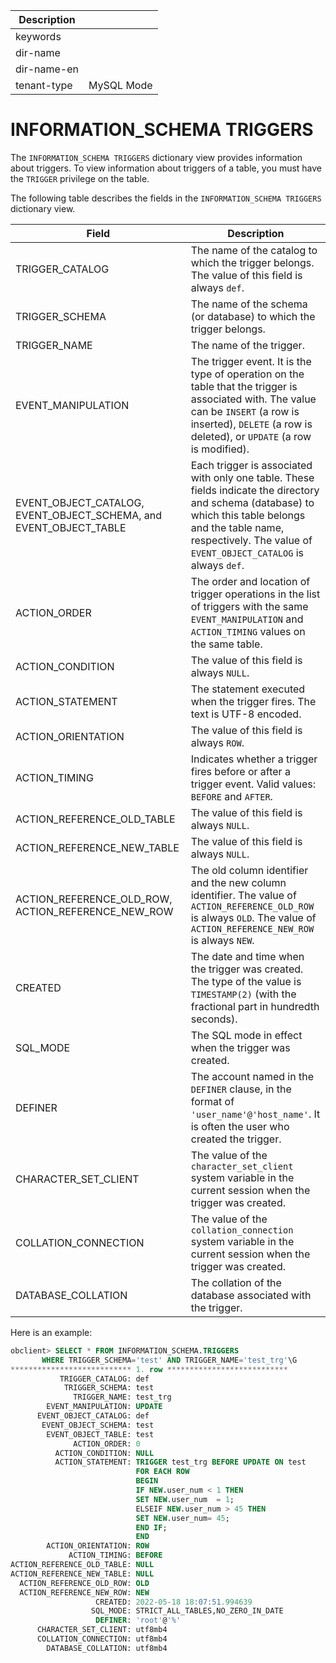 | Description   |                 |
|---------------|-----------------|
| keywords      |                 |
| dir-name      |                 |
| dir-name-en   |                 |
| tenant-type   | MySQL Mode      |

# INFORMATION_SCHEMA TRIGGERS

The `INFORMATION_SCHEMA TRIGGERS` dictionary view provides information about triggers. To view information about triggers of a table, you must have the `TRIGGER` privilege on the table.

The following table describes the fields in the `INFORMATION_SCHEMA TRIGGERS` dictionary view.


| Field | Description |
|------------------------|------------------|
| TRIGGER_CATALOG | The name of the catalog to which the trigger belongs. The value of this field is always `def`.  |
| TRIGGER_SCHEMA | The name of the schema (or database) to which the trigger belongs.  |
| TRIGGER_NAME | The name of the trigger.  |
| EVENT_MANIPULATION | The trigger event. It is the type of operation on the table that the trigger is associated with. The value can be `INSERT` (a row is inserted), `DELETE` (a row is deleted), or `UPDATE` (a row is modified).  |
| EVENT_OBJECT_CATALOG, EVENT_OBJECT_SCHEMA, and EVENT_OBJECT_TABLE | Each trigger is associated with only one table. These fields indicate the directory and schema (database) to which this table belongs and the table name, respectively. The value of `EVENT_OBJECT_CATALOG` is always `def`.  |
| ACTION_ORDER | The order and location of trigger operations in the list of triggers with the same `EVENT_MANIPULATION` and `ACTION_TIMING` values on the same table.  |
| ACTION_CONDITION | The value of this field is always `NULL`.  |
| ACTION_STATEMENT | The statement executed when the trigger fires. The text is UTF-8 encoded.  |
| ACTION_ORIENTATION | The value of this field is always `ROW`.  |
| ACTION_TIMING | Indicates whether a trigger fires before or after a trigger event. Valid values: `BEFORE` and `AFTER`.  |
| ACTION_REFERENCE_OLD_TABLE | The value of this field is always `NULL`.  |
| ACTION_REFERENCE_NEW_TABLE | The value of this field is always `NULL`.  |
| ACTION_REFERENCE_OLD_ROW, ACTION_REFERENCE_NEW_ROW | The old column identifier and the new column identifier.  The value of `ACTION_REFERENCE_OLD_ROW` is always `OLD`.  The value of `ACTION_REFERENCE_NEW_ROW` is always `NEW`.  |
| CREATED | The date and time when the trigger was created. The type of the value is `TIMESTAMP(2)` (with the fractional part in hundredth seconds).  |
| SQL_MODE | The SQL mode in effect when the trigger was created.  |
| DEFINER | The account named in the `DEFINER` clause, in the format of `'user_name'@'host_name'`. It is often the user who created the trigger.  |
| CHARACTER_SET_CLIENT | The value of the `character_set_client` system variable in the current session when the trigger was created.  |
| COLLATION_CONNECTION | The value of the `collation_connection` system variable in the current session when the trigger was created.  |
| DATABASE_COLLATION | The collation of the database associated with the trigger.  |


Here is an example:

```sql
obclient> SELECT * FROM INFORMATION_SCHEMA.TRIGGERS
       WHERE TRIGGER_SCHEMA='test' AND TRIGGER_NAME='test_trg'\G
*************************** 1. row ***************************
           TRIGGER_CATALOG: def
            TRIGGER_SCHEMA: test
              TRIGGER_NAME: test_trg
        EVENT_MANIPULATION: UPDATE
      EVENT_OBJECT_CATALOG: def
       EVENT_OBJECT_SCHEMA: test
        EVENT_OBJECT_TABLE: test
              ACTION_ORDER: 0
          ACTION_CONDITION: NULL
          ACTION_STATEMENT: TRIGGER test_trg BEFORE UPDATE ON test
                            FOR EACH ROW
                            BEGIN
                            IF NEW.user_num < 1 THEN
                            SET NEW.user_num  = 1;
                            ELSEIF NEW.user_num > 45 THEN
                            SET NEW.user_num= 45;
                            END IF;
                            END
        ACTION_ORIENTATION: ROW
             ACTION_TIMING: BEFORE
ACTION_REFERENCE_OLD_TABLE: NULL
ACTION_REFERENCE_NEW_TABLE: NULL
  ACTION_REFERENCE_OLD_ROW: OLD
  ACTION_REFERENCE_NEW_ROW: NEW
                   CREATED: 2022-05-18 18:07:51.994639
                  SQL_MODE: STRICT_ALL_TABLES,NO_ZERO_IN_DATE
                   DEFINER: 'root'@'%'
      CHARACTER_SET_CLIENT: utf8mb4
      COLLATION_CONNECTION: utf8mb4
        DATABASE_COLLATION: utf8mb4
```
